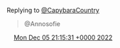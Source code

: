 Replying to [@CapybaraCountry](https://twitter.com/CapybaraCountry/status/1599804760063737858)

> @Annosofie

<img src="../../media/tweet.ico" width="12" /> [Mon Dec 05 21:15:31 +0000 2022](https://twitter.com/DromerDenker/status/1599875137838645248)
